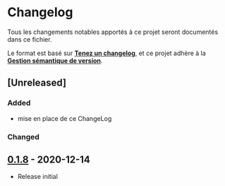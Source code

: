 # Changelog
Tous les changements notables apportés à ce projet seront documentés dans ce fichier.

Le format est basé sur **[Tenez un changelog](https://keepachangelog.com/fr/1.0.0/)**,
et ce projet adhère à la **[Gestion sémantique de version](https://semver.org/lang/fr/)**.

## [Unreleased]
### Added
- mise en place de ce ChangeLog

### Changed

## [0.1.8](releases/tag/v0.1.8) - 2020-12-14

- Release initial
